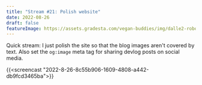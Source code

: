```yaml
---
title: "Stream #21: Polish website"
date: 2022-08-26
draft: false
featureImage: https://assets.gradesta.com/vegan-buddies/img/dalle2-robot1.png
---
```


Quick stream: I just polish the site so that the blog images aren't covered by text. Also set the `og:image` meta tag for sharing devlog posts on social media.

{{<screencast "2022-8-26-8c55b906-1609-4808-a442-db9fcd3465ba">}}
